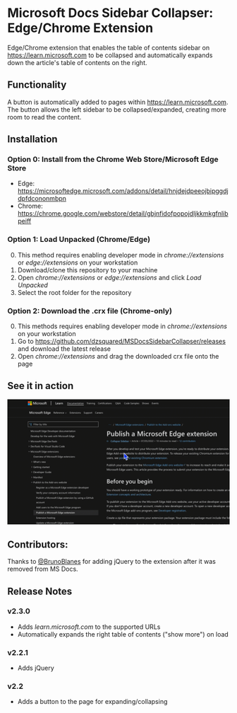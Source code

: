 # Microsoft Docs Sidebar Collapser: Edge/Chrome Extension

Edge/Chrome extension that enables the table of contents sidebar on https://learn.microsoft.com to be collapsed and automatically expands down the article's table of contents on the right.

## Functionality
A button is automatically added to pages within https://learn.microsoft.com.
The button allows the left sidebar to be collapsed/expanded, creating more room to read the content.

## Installation
### Option 0: Install from the Chrome Web Store/Microsoft Edge Store
- Edge: https://microsoftedge.microsoft.com/addons/detail/hnjdejdpeeojbipggdjdpfdcononmbpn
- Chrome: https://chrome.google.com/webstore/detail/gbjnfidofpopojdljkkmkgfnlibpeiff

### Option 1: Load Unpacked (Chrome/Edge)
0. This method requires enabling developer mode in *chrome://extensions* or *edge://extensions* on your workstation
1. Download/clone this repository to your machine
2. Open *chrome://extensions* or *edge://extensions* and click *Load Unpacked*
3. Select the root folder for the repository

### Option 2: Download the .crx file (Chrome-only)
0. This methods requires enabling developer mode in *chrome://extensions* on your workstation
1. Go to https://github.com/dzsquared/MSDocsSidebarCollapser/releases and download the latest release
2. Open *chrome://extensions* and drag the downloaded crx file onto the page

## See it in action

![Collapse and Expand](/images/example.gif)


## Contributors:
Thanks to [@BrunoBlanes](https://github.com/BrunoBlanes) for adding jQuery to the extension after it was removed from MS Docs.

## Release Notes
### v2.3.0
- Adds *learn.microsoft.com* to the supported URLs
- Automatically expands the right table of contents ("show more") on load

### v2.2.1
- Adds jQuery

### v2.2
- Adds a button to the page for expanding/collapsing
